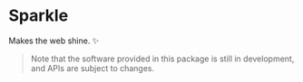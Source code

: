 # Sparkle

Makes the web shine. ✨

> Note that the software provided in this package is still in development, and APIs are subject to changes.
